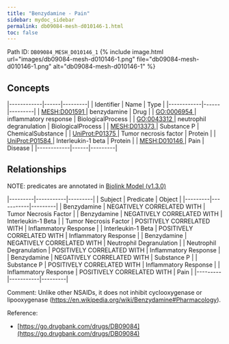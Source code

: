 ```yaml
---
title: "Benzydamine - Pain"
sidebar: mydoc_sidebar
permalink: db09084-mesh-d010146-1.html
toc: false 
---
```



Path ID: `DB09084_MESH_D010146_1`
{% include image.html url="images/db09084-mesh-d010146-1.png" file="db09084-mesh-d010146-1.png" alt="db09084-mesh-d010146-1" %}

## Concepts

|------------|------|---------|
| Identifier | Name | Type    |
|------------|------|---------|
| <a href="https://identifiers.org/MESH:D001591">MESH:D001591 </a> | benzydamine | Drug |
| <a href="https://identifiers.org/GO:0006954">GO:0006954 </a> | inflammatory response | BiologicalProcess |
| <a href="https://identifiers.org/GO:0043312">GO:0043312 </a> | neutrophil degranulation | BiologicalProcess |
| <a href="https://identifiers.org/MESH:D013373">MESH:D013373 </a> | Substance P | ChemicalSubstance |
| <a href="https://identifiers.org/UniProt:P01375">UniProt:P01375 </a> | Tumor necrosis factor | Protein |
| <a href="https://identifiers.org/UniProt:P01584">UniProt:P01584 </a> | Interleukin-1 beta | Protein |
| <a href="https://identifiers.org/MESH:D010146">MESH:D010146 </a> | Pain | Disease |
|------------|------|---------|

## Relationships


NOTE: predicates are annotated in <a href="https://github.com/biolink/biolink-model/releases/tag/v1.3.0">Biolink Model (v1.3.0)</a>

|---------|-----------|---------|
| Subject | Predicate | Object  |
|---------|-----------|---------|
| Benzydamine | NEGATIVELY CORRELATED WITH | Tumor Necrosis Factor |
| Benzydamine | NEGATIVELY CORRELATED WITH | Interleukin-1 Beta |
| Tumor Necrosis Factor | POSITIVELY CORRELATED WITH | Inflammatory Response |
| Interleukin-1 Beta | POSITIVELY CORRELATED WITH | Inflammatory Response |
| Benzydamine | NEGATIVELY CORRELATED WITH | Neutrophil Degranulation |
| Neutrophil Degranulation | POSITIVELY CORRELATED WITH | Inflammatory Response |
| Benzydamine | NEGATIVELY CORRELATED WITH | Substance P |
| Substance P | POSITIVELY CORRELATED WITH | Inflammatory Response |
| Inflammatory Response | POSITIVELY CORRELATED WITH | Pain |
|---------|-----------|---------|

Comment: Unlike other NSAIDs, it does not inhibit cyclooxygenase or lipooxygenase (https://en.wikipedia.org/wiki/Benzydamine#Pharmacology).

Reference: 
  - [https://go.drugbank.com/drugs/DB09084](https://go.drugbank.com/drugs/DB09084)
